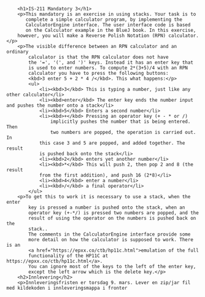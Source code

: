         <h1>IS-211 Mandatory 3</h1>
        <p>This mandatory is an exercise in using stacks. Your task is to
           complete a simple calculator program, by implementing the
           CalculatorEngine interface. The user interface code is based
           on the Calculator example in the BlueJ book. In this exercise,
        however, you will make a Reverse Polish Notation (RPN) calculator.</p>
        <p>The visible difference between an RPN calculator and an ordinary
            calculator is that the RPN calculator does not have 
            the '=', '(', and ')' keys. Instead it has an enter key that
            is used to enter numbers. To compute 2*(3+5)/4 with an RPN
            calculator you have to press the following buttons:
            <kbd>3 enter 5 + 2 * 4 /</kbd>. This what happens:</p>
            <ul>
                <li><kbd>3</kbd> This is typing a number, just like any other calculator</li>
                <li><kbd>enter</kbd> The enter key ends the number input and pushes the number onto a stack</li>
                <li><kbd>5</kbd> Enters a second number</li>
                <li><kbd>+</kbd> Pressing an operator key (+ - * or /)
                    implicitly pushes the number that is being entered. Then
                    two numbers are popped, the operation is carried out. In
                this case 3 and 5 are popped, and added together. The result
                is pushed back onto the stack</li>
                <li><kbd>2</kbd> enters yet another number</li>
                <li><kbd>*</kbd> This will push 2, then pop 2 and 8 (the result
                from the first addition), and push 16 (2*8)</li>
                <li><kbd>4</kbd> enter a number</li>
                <li><kbd>/</kbd> a final operator</li>
            </ul>
        <p>To get this to work it is necessary to use a stack, when the enter 
            key is pressed a number is pushed onto the stack, when an
            operator key (+-*/) is pressed two numbers are popped, and the
            result of using the operator on the numbers is pushed back on the
            stack..
            The comments in the CalculatorEngine interface provide some
            more detail on how the calculator is supposed to work. There is an
            <a href="https://epxx.co/ctb/hp11c.html">emulation of the full
            functionality of the HP11C at https://epxx.co/ctb/hp11c.html</a>.
            You can ignore most of the keys to the left of the enter key, 
            except the left arrow which is the delete key.</p>
        <h2>Innlevering</h2>
        <p>Innleveringsfristen er torsdag 9. mars. Lever en zip/jar fil med kildekoden i innleveringsmappa i fronter

